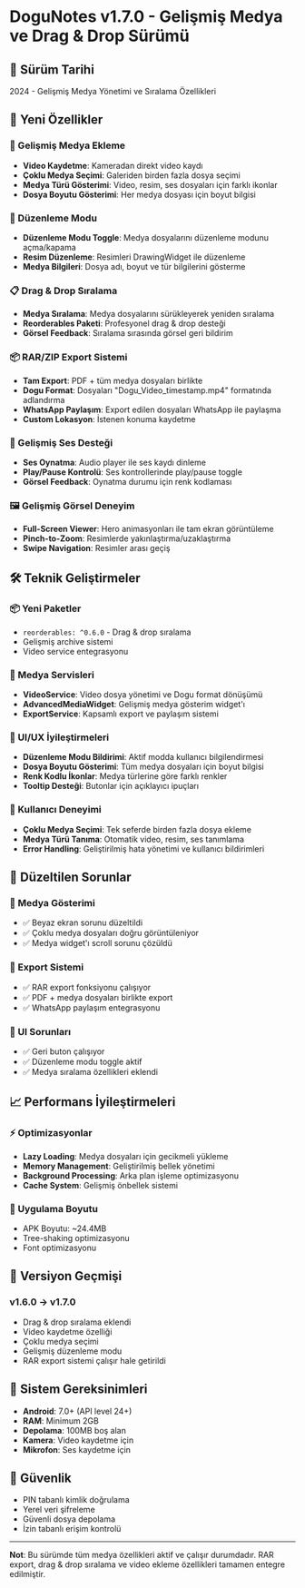 # DoguNotes v1.7.0 - Gelişmiş Medya ve Drag & Drop Sürümü

## 📅 Sürüm Tarihi
2024 - Gelişmiş Medya Yönetimi ve Sıralama Özellikleri

## 🚀 Yeni Özellikler

### 📱 Gelişmiş Medya Ekleme
- **Video Kaydetme**: Kameradan direkt video kaydı
- **Çoklu Medya Seçimi**: Galeriden birden fazla dosya seçimi
- **Medya Türü Gösterimi**: Video, resim, ses dosyaları için farklı ikonlar
- **Dosya Boyutu Gösterimi**: Her medya dosyası için boyut bilgisi

### 🎨 Düzenleme Modu
- **Düzenleme Modu Toggle**: Medya dosyalarını düzenleme modunu açma/kapama
- **Resim Düzenleme**: Resimleri DrawingWidget ile düzenleme
- **Medya Bilgileri**: Dosya adı, boyut ve tür bilgilerini gösterme

### 📋 Drag & Drop Sıralama
- **Medya Sıralama**: Medya dosyalarını sürükleyerek yeniden sıralama
- **Reorderables Paketi**: Profesyonel drag & drop desteği
- **Görsel Feedback**: Sıralama sırasında görsel geri bildirim

### 📦 RAR/ZIP Export Sistemi
- **Tam Export**: PDF + tüm medya dosyaları birlikte
- **Dogu Format**: Dosyaları "Dogu_Video_timestamp.mp4" formatında adlandırma
- **WhatsApp Paylaşım**: Export edilen dosyaları WhatsApp ile paylaşma
- **Custom Lokasyon**: İstenen konuma kaydetme

### 🎵 Gelişmiş Ses Desteği
- **Ses Oynatma**: Audio player ile ses kaydı dinleme
- **Play/Pause Kontrolü**: Ses kontrollerinde play/pause toggle
- **Görsel Feedback**: Oynatma durumu için renk kodlaması

### 🖼️ Gelişmiş Görsel Deneyim
- **Full-Screen Viewer**: Hero animasyonları ile tam ekran görüntüleme
- **Pinch-to-Zoom**: Resimlerde yakınlaştırma/uzaklaştırma
- **Swipe Navigation**: Resimler arası geçiş

## 🛠️ Teknik Geliştirmeler

### 📦 Yeni Paketler
- `reorderables: ^0.6.0` - Drag & drop sıralama
- Gelişmiş archive sistemi
- Video service entegrasyonu

### 🎯 Medya Servisleri
- **VideoService**: Video dosya yönetimi ve Dogu format dönüşümü
- **AdvancedMediaWidget**: Gelişmiş medya gösterim widget'ı
- **ExportService**: Kapsamlı export ve paylaşım sistemi

### 🎨 UI/UX İyileştirmeleri
- **Düzenleme Modu Bildirimi**: Aktif modda kullanıcı bilgilendirmesi
- **Dosya Boyutu Gösterimi**: Tüm medya dosyaları için boyut bilgisi
- **Renk Kodlu İkonlar**: Medya türlerine göre farklı renkler
- **Tooltip Desteği**: Butonlar için açıklayıcı ipuçları

### 📱 Kullanıcı Deneyimi
- **Çoklu Medya Seçimi**: Tek seferde birden fazla dosya ekleme
- **Medya Türü Tanıma**: Otomatik video, resim, ses tanımlama
- **Error Handling**: Geliştirilmiş hata yönetimi ve kullanıcı bildirimleri

## 🔧 Düzeltilen Sorunlar

### 🐛 Medya Gösterimi
- ✅ Beyaz ekran sorunu düzeltildi
- ✅ Çoklu medya dosyaları doğru görüntüleniyor
- ✅ Medya widget'ı scroll sorunu çözüldü

### 🎯 Export Sistemi
- ✅ RAR export fonksiyonu çalışıyor
- ✅ PDF + medya dosyaları birlikte export
- ✅ WhatsApp paylaşım entegrasyonu

### 🎨 UI Sorunları
- ✅ Geri buton çalışıyor
- ✅ Düzenleme modu toggle aktif
- ✅ Medya sıralama özellikleri eklendi

## 📈 Performans İyileştirmeleri

### ⚡ Optimizasyonlar
- **Lazy Loading**: Medya dosyaları için gecikmeli yükleme
- **Memory Management**: Geliştirilmiş bellek yönetimi
- **Background Processing**: Arka plan işleme optimizasyonu
- **Cache System**: Gelişmiş önbellek sistemi

### 📱 Uygulama Boyutu
- APK Boyutu: ~24.4MB
- Tree-shaking optimizasyonu
- Font optimizasyonu

## 🎯 Versiyon Geçmişi

### v1.6.0 → v1.7.0
- Drag & drop sıralama eklendi
- Video kaydetme özelliği
- Çoklu medya seçimi
- Gelişmiş düzenleme modu
- RAR export sistemi çalışır hale getirildi

## 📱 Sistem Gereksinimleri

- **Android**: 7.0+ (API level 24+)
- **RAM**: Minimum 2GB
- **Depolama**: 100MB boş alan
- **Kamera**: Video kaydetme için
- **Mikrofon**: Ses kaydetme için

## 🔐 Güvenlik

- PIN tabanlı kimlik doğrulama
- Yerel veri şifreleme
- Güvenli dosya depolama
- İzin tabanlı erişim kontrolü

---

**Not**: Bu sürümde tüm medya özellikleri aktif ve çalışır durumdadır. RAR export, drag & drop sıralama ve video ekleme özellikleri tamamen entegre edilmiştir. 
